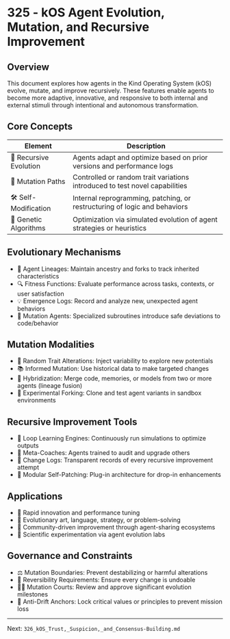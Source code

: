 # 325 - kOS Agent Evolution, Mutation, and Recursive Improvement

## Overview
This document explores how agents in the Kind Operating System (kOS) evolve, mutate, and improve recursively. These features enable agents to become more adaptive, innovative, and responsive to both internal and external stimuli through intentional and autonomous transformation.

## Core Concepts
| Element                 | Description                                                                     |
|-------------------------|---------------------------------------------------------------------------------|
| 🔁 Recursive Evolution   | Agents adapt and optimize based on prior versions and performance logs          |
| 🧬 Mutation Paths        | Controlled or random trait variations introduced to test novel capabilities     |
| 🛠️ Self-Modification     | Internal reprogramming, patching, or restructuring of logic and behaviors       |
| 🧠 Genetic Algorithms     | Optimization via simulated evolution of agent strategies or heuristics          |

## Evolutionary Mechanisms
- 🧠 Agent Lineages: Maintain ancestry and forks to track inherited characteristics
- 🔍 Fitness Functions: Evaluate performance across tasks, contexts, or user satisfaction
- 💡 Emergence Logs: Record and analyze new, unexpected agent behaviors
- 🧬 Mutation Agents: Specialized subroutines introduce safe deviations to code/behavior

## Mutation Modalities
- 🎲 Random Trait Alterations: Inject variability to explore new potentials
- 📚 Informed Mutation: Use historical data to make targeted changes
- 🧠 Hybridization: Merge code, memories, or models from two or more agents (lineage fusion)
- 🧪 Experimental Forking: Clone and test agent variants in sandbox environments

## Recursive Improvement Tools
- 🔁 Loop Learning Engines: Continuously run simulations to optimize outputs
- 🧠 Meta-Coaches: Agents trained to audit and upgrade others
- 🧾 Change Logs: Transparent records of every recursive improvement attempt
- 🧩 Modular Self-Patching: Plug-in architecture for drop-in enhancements

## Applications
- 🚀 Rapid innovation and performance tuning
- 🧬 Evolutionary art, language, strategy, or problem-solving
- 🤝 Community-driven improvement through agent-sharing ecosystems
- 🔬 Scientific experimentation via agent evolution labs

## Governance and Constraints
- ⚖️ Mutation Boundaries: Prevent destabilizing or harmful alterations
- 📜 Reversibility Requirements: Ensure every change is undoable
- 🧑‍⚖️ Mutation Courts: Review and approve significant evolution milestones
- 🔐 Anti-Drift Anchors: Lock critical values or principles to prevent mission loss

---
Next: `326_kOS_Trust,_Suspicion,_and_Consensus-Building.md`

